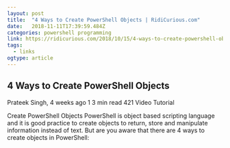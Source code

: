 ```yaml
---
layout: post 
title:  "4 Ways to Create PowerShell Objects | RidiCurious.com" 
date:   2018-11-11T17:39:59.484Z 
categories: powershell programming
link: https://ridicurious.com/2018/10/15/4-ways-to-create-powershell-objects/?utm_source=dlvr.it&utm_medium=twitter 
tags:
  - links
ogtype: article 
---
```


## 4 Ways to Create PowerShell Objects 
  Prateek Singh, 4 weeks ago   1   3 min read   421
Video Tutorial


Create PowerShell Objects
PowerShell is object based scripting language and it is good practice to create objects to return, store and manipulate information instead of text. But are you aware that there are 4 ways to create objects in PowerShell: